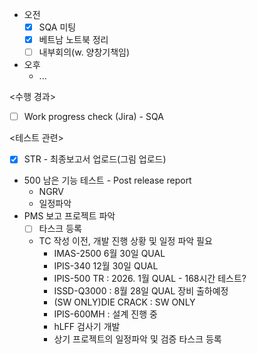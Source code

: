 - 오전
	- [x] SQA 미팅
	- [x] 베트남 노트북 정리
	- [ ] 내부회의(w. 양창기책임)
- 오후
	- ...

<수행 경과>
- [ ] Work progress check (Jira) - SQA

<테스트 관련>
- [x] STR - 최종보고서 업로드(그림 업로드)
- 500 남은 기능 테스트 - Post release report
	- NGRV
	- 일정파악
- PMS 보고 프로젝트 파악
	- [ ] 타스크 등록
	- TC 작성 이전, 개발 진행 상황 및 일정 파악 필요
		- IMAS-2500 6월 30일 QUAL
		- IPIS-340 12월 30일 QUAL
		- IPIS-500 TR : 2026. 1월 QUAL - 168시간 테스트?
		- ISSD-Q3000 : 8월 28일 QUAL 장비 출하예정
		- (SW ONLY)DIE CRACK : SW ONLY
		- IPIS-600MH : 설계 진행 중
		- hLFF 검사기 개발
		- 상기 프로젝트의 일정파악 및 검증 타스크 등록